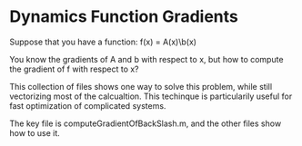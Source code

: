 # Dynamics Function Gradients

Suppose that you have a function:
f(x) = A(x)\b(x)

You know the gradients of A and b with respect to x, but how to compute the gradient of f with respect to x? 

This collection of files shows one way to solve this problem, while still vectorizing most of the calcualtion. This techinque is particularily useful for fast optimization of complicated systems.

The key file is computeGradientOfBackSlash.m, and the other files show how to use it.

